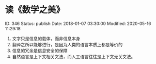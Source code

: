 # 读《数学之美》


ID: 346
Status: publish
Date: 2018-01-07 03:30:00
Modified: 2020-05-16 11:29:18


1. 文字只是信息的载体，而非信息本身
2. 翻译之所以能够进行，是因为人类的语言本质上都是等价的
3. 信息的冗余是信息安全的保障
4. 自然语言是上下文相关文法，而人工语言往往是上下文无关文法。